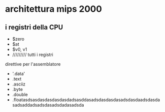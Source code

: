 # architettura mips 2000

## i registri della CPU
- $zero
- $at
- $v0, v1
- ///////// tutti i registri

direttive per l'assemblatore
- '.data'
- .text
- .asciiz
- .byte
- .double
- .floatasdsasdasdasdasdasdadsasddasadsdasdasdasadsdasdaadsdasdasadsaddadsadsdasadsdadasadsda





